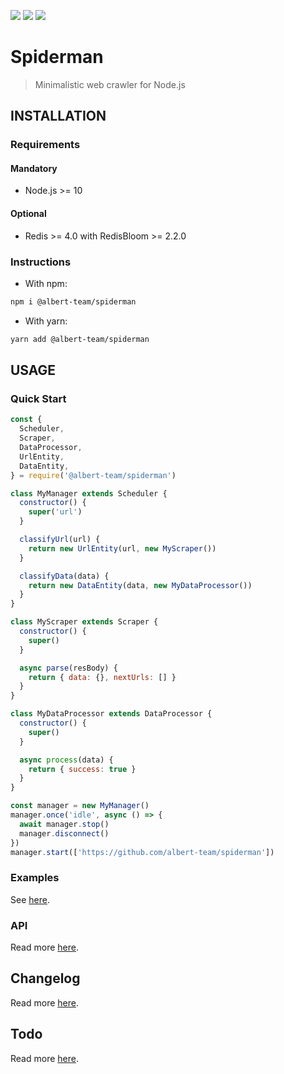 [![](https://img.shields.io/github/license/albert-team/spiderman.svg?style=flat-square)](https://github.com/albert-team/spiderman)
[![](https://img.shields.io/npm/v/@albert-team/spiderman.svg?style=flat-square)](https://www.npmjs.com/package/@albert-team/spiderman)
[![](https://img.shields.io/travis/com/albert-team/spiderman.svg?style=flat-square)](https://travis-ci.com/albert-team/spiderman)

# Spiderman

> Minimalistic web crawler for Node.js

## INSTALLATION

### Requirements

#### Mandatory

- Node.js >= 10

#### Optional

- Redis >= 4.0 with RedisBloom >= 2.2.0

### Instructions

- With npm:

```bash
npm i @albert-team/spiderman
```

- With yarn:

```bash
yarn add @albert-team/spiderman
```

## USAGE

### Quick Start

```js
const {
  Scheduler,
  Scraper,
  DataProcessor,
  UrlEntity,
  DataEntity,
} = require('@albert-team/spiderman')

class MyManager extends Scheduler {
  constructor() {
    super('url')
  }

  classifyUrl(url) {
    return new UrlEntity(url, new MyScraper())
  }

  classifyData(data) {
    return new DataEntity(data, new MyDataProcessor())
  }
}

class MyScraper extends Scraper {
  constructor() {
    super()
  }

  async parse(resBody) {
    return { data: {}, nextUrls: [] }
  }
}

class MyDataProcessor extends DataProcessor {
  constructor() {
    super()
  }

  async process(data) {
    return { success: true }
  }
}

const manager = new MyManager()
manager.once('idle', async () => {
  await manager.stop()
  manager.disconnect()
})
manager.start(['https://github.com/albert-team/spiderman'])
```

### Examples

See [here](https://github.com/albert-team/spiderman/blob/master/examples).

### API

Read more [here](https://albert-team.github.io/spiderman).

## Changelog

Read more [here](https://github.com/albert-team/spiderman/blob/master/CHANGELOG.md).

## Todo

Read more [here](https://github.com/albert-team/spiderman/blob/master/TODO.md).
